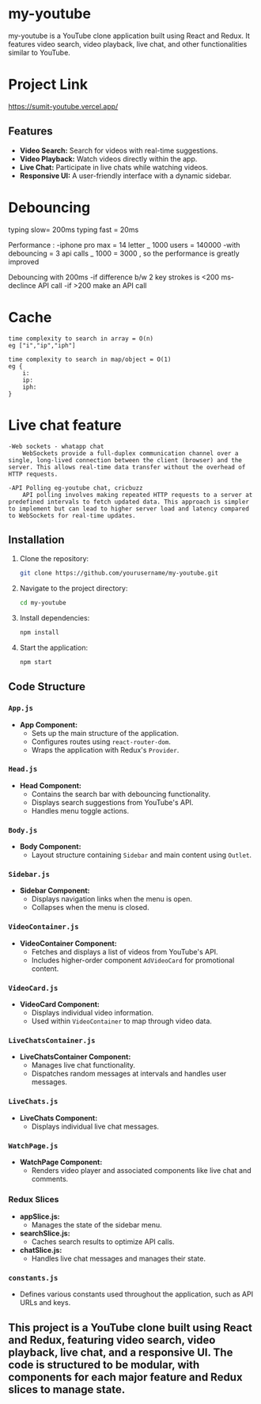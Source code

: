 # my-youtube

my-youtube is a YouTube clone application built using React and Redux. It features video search, video playback, live chat, and other functionalities similar to YouTube.

# Project Link

https://sumit-youtube.vercel.app/

## Features

- **Video Search:** Search for videos with real-time suggestions.
- **Video Playback:** Watch videos directly within the app.
- **Live Chat:** Participate in live chats while watching videos.
- **Responsive UI:** A user-friendly interface with a dynamic sidebar.

# Debouncing

typing slow= 200ms
typing fast = 20ms

Performance :
-iphone pro max = 14 letter _ 1000 users = 140000
-with debouncing = 3 api calls _ 1000 = 3000 , so the performance is greatly improved

Debouncing with 200ms
-if difference b/w 2 key strokes is <200 ms- declince API call
-if >200 make an API call

# Cache

    time complexity to search in array = O(n)
    eg ["i","ip","iph"]

    time complexity to search in map/object = O(1)
    eg {
        i:
        ip:
        iph:
    }

# Live chat feature

    -Web sockets - whatapp chat
        WebSockets provide a full-duplex communication channel over a single, long-lived connection between the client (browser) and the server. This allows real-time data transfer without the overhead of HTTP requests.

    -API Polling eg-youtube chat, cricbuzz
        API polling involves making repeated HTTP requests to a server at predefined intervals to fetch updated data. This approach is simpler to implement but can lead to higher server load and latency compared to WebSockets for real-time updates.

## Installation

1. Clone the repository:
   ```sh
   git clone https://github.com/yourusername/my-youtube.git
   ```
2. Navigate to the project directory:
   ```sh
   cd my-youtube
   ```
3. Install dependencies:
   ```sh
   npm install
   ```
4. Start the application:
   ```sh
   npm start
   ```

## Code Structure

### `App.js`

- **App Component:**
  - Sets up the main structure of the application.
  - Configures routes using `react-router-dom`.
  - Wraps the application with Redux's `Provider`.

### `Head.js`

- **Head Component:**
  - Contains the search bar with debouncing functionality.
  - Displays search suggestions from YouTube's API.
  - Handles menu toggle actions.

### `Body.js`

- **Body Component:**
  - Layout structure containing `Sidebar` and main content using `Outlet`.

### `Sidebar.js`

- **Sidebar Component:**
  - Displays navigation links when the menu is open.
  - Collapses when the menu is closed.

### `VideoContainer.js`

- **VideoContainer Component:**
  - Fetches and displays a list of videos from YouTube's API.
  - Includes higher-order component `AdVideoCard` for promotional content.

### `VideoCard.js`

- **VideoCard Component:**
  - Displays individual video information.
  - Used within `VideoContainer` to map through video data.

### `LiveChatsContainer.js`

- **LiveChatsContainer Component:**
  - Manages live chat functionality.
  - Dispatches random messages at intervals and handles user messages.

### `LiveChats.js`

- **LiveChats Component:**
  - Displays individual live chat messages.

### `WatchPage.js`

- **WatchPage Component:**
  - Renders video player and associated components like live chat and comments.

### Redux Slices

- **appSlice.js:**
  - Manages the state of the sidebar menu.
- **searchSlice.js:**
  - Caches search results to optimize API calls.
- **chatSlice.js:**
  - Handles live chat messages and manages their state.

### `constants.js`

- Defines various constants used throughout the application, such as API URLs and keys.

## This project is a YouTube clone built using React and Redux, featuring video search, video playback, live chat, and a responsive UI. The code is structured to be modular, with components for each major feature and Redux slices to manage state.
